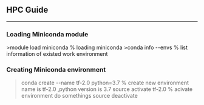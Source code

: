 ## HPC Guide
---
### Loading Miniconda module
<html>
  <head>
     >module load miniconda     % loading miniconda
     >conda info  --envs        % list information of existed work environment

  </head>
</html>



### Creating Miniconda environment
>conda create --name tf-2.0 python=3.7   % create new environment name is tf-2.0 ,python version is 3.7
>source activate tf-2.0                  % acivate environment
>do somethings
>source deactivate
